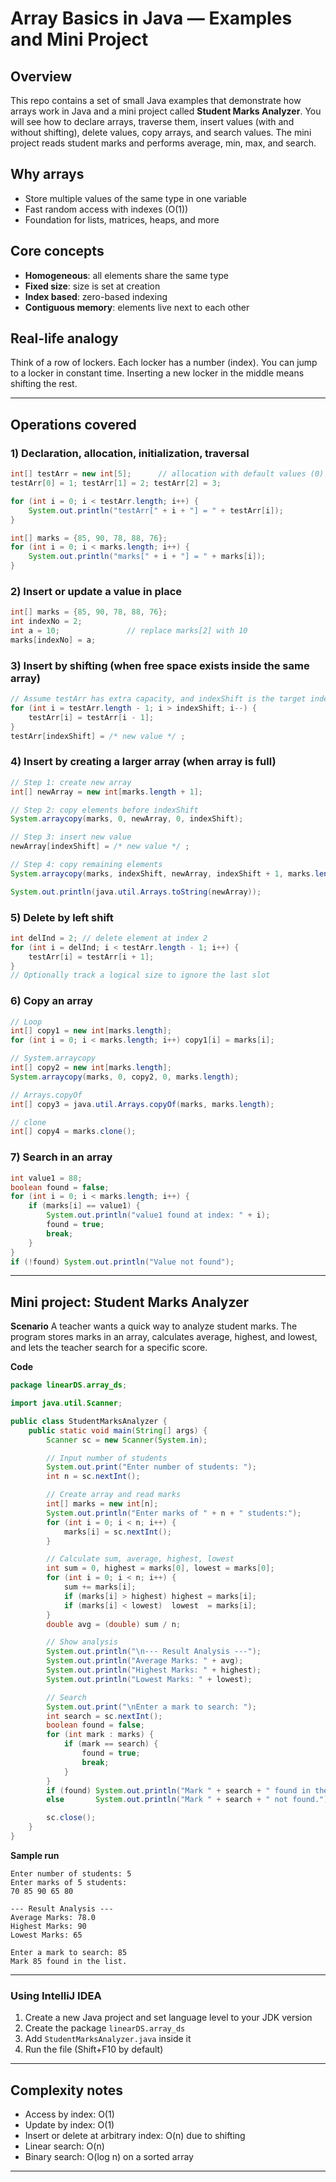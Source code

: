 
# Array Basics in Java — Examples and Mini Project

## Overview

This repo contains a set of small Java examples that demonstrate how arrays work in Java and a mini project called **Student Marks Analyzer**. You will see how to declare arrays, traverse them, insert values (with and without shifting), delete values, copy arrays, and search values. The mini project reads student marks and performs average, min, max, and search.

## Why arrays

* Store multiple values of the same type in one variable
* Fast random access with indexes (O(1))
* Foundation for lists, matrices, heaps, and more

## Core concepts

* **Homogeneous**: all elements share the same type
* **Fixed size**: size is set at creation
* **Index based**: zero-based indexing
* **Contiguous memory**: elements live next to each other

## Real-life analogy

Think of a row of lockers. Each locker has a number (index). You can jump to a locker in constant time. Inserting a new locker in the middle means shifting the rest.

---

## Operations covered

### 1) Declaration, allocation, initialization, traversal

```java
int[] testArr = new int[5];      // allocation with default values (0)
testArr[0] = 1; testArr[1] = 2; testArr[2] = 3;

for (int i = 0; i < testArr.length; i++) {
    System.out.println("testArr[" + i + "] = " + testArr[i]);
}

int[] marks = {85, 90, 78, 88, 76};
for (int i = 0; i < marks.length; i++) {
    System.out.println("marks[" + i + "] = " + marks[i]);
}
```

### 2) Insert or update a value in place

```java
int[] marks = {85, 90, 78, 88, 76};
int indexNo = 2;
int a = 10;               // replace marks[2] with 10
marks[indexNo] = a;
```

### 3) Insert by shifting (when free space exists inside the same array)

```java
// Assume testArr has extra capacity, and indexShift is the target index
for (int i = testArr.length - 1; i > indexShift; i--) {
    testArr[i] = testArr[i - 1];
}
testArr[indexShift] = /* new value */ ;
```

### 4) Insert by creating a larger array (when array is full)

```java
// Step 1: create new array
int[] newArray = new int[marks.length + 1];

// Step 2: copy elements before indexShift
System.arraycopy(marks, 0, newArray, 0, indexShift);

// Step 3: insert new value
newArray[indexShift] = /* new value */ ;

// Step 4: copy remaining elements
System.arraycopy(marks, indexShift, newArray, indexShift + 1, marks.length - indexShift);

System.out.println(java.util.Arrays.toString(newArray));
```

### 5) Delete by left shift

```java
int delInd = 2; // delete element at index 2
for (int i = delInd; i < testArr.length - 1; i++) {
    testArr[i] = testArr[i + 1];
}
// Optionally track a logical size to ignore the last slot
```

### 6) Copy an array

```java
// Loop
int[] copy1 = new int[marks.length];
for (int i = 0; i < marks.length; i++) copy1[i] = marks[i];

// System.arraycopy
int[] copy2 = new int[marks.length];
System.arraycopy(marks, 0, copy2, 0, marks.length);

// Arrays.copyOf
int[] copy3 = java.util.Arrays.copyOf(marks, marks.length);

// clone
int[] copy4 = marks.clone();
```

### 7) Search in an array

```java
int value1 = 88;
boolean found = false;
for (int i = 0; i < marks.length; i++) {
    if (marks[i] == value1) {
        System.out.println("value1 found at index: " + i);
        found = true;
        break;
    }
}
if (!found) System.out.println("Value not found");
```

---

## Mini project: Student Marks Analyzer

**Scenario**
A teacher wants a quick way to analyze student marks. The program stores marks in an array, calculates average, highest, and lowest, and lets the teacher search for a specific score.

**Code**

```java
package linearDS.array_ds;

import java.util.Scanner;

public class StudentMarksAnalyzer {
    public static void main(String[] args) {
        Scanner sc = new Scanner(System.in);

        // Input number of students
        System.out.print("Enter number of students: ");
        int n = sc.nextInt();

        // Create array and read marks
        int[] marks = new int[n];
        System.out.println("Enter marks of " + n + " students:");
        for (int i = 0; i < n; i++) {
            marks[i] = sc.nextInt();
        }

        // Calculate sum, average, highest, lowest
        int sum = 0, highest = marks[0], lowest = marks[0];
        for (int i = 0; i < n; i++) {
            sum += marks[i];
            if (marks[i] > highest) highest = marks[i];
            if (marks[i] < lowest)  lowest  = marks[i];
        }
        double avg = (double) sum / n;

        // Show analysis
        System.out.println("\n--- Result Analysis ---");
        System.out.println("Average Marks: " + avg);
        System.out.println("Highest Marks: " + highest);
        System.out.println("Lowest Marks: " + lowest);

        // Search
        System.out.print("\nEnter a mark to search: ");
        int search = sc.nextInt();
        boolean found = false;
        for (int mark : marks) {
            if (mark == search) {
                found = true;
                break;
            }
        }
        if (found) System.out.println("Mark " + search + " found in the list.");
        else       System.out.println("Mark " + search + " not found.");

        sc.close();
    }
}
```

**Sample run**

```
Enter number of students: 5
Enter marks of 5 students:
70 85 90 65 80

--- Result Analysis ---
Average Marks: 78.0
Highest Marks: 90
Lowest Marks: 65

Enter a mark to search: 85
Mark 85 found in the list.
```

---

### Using IntelliJ IDEA

1. Create a new Java project and set language level to your JDK version
2. Create the package `linearDS.array_ds`
3. Add `StudentMarksAnalyzer.java` inside it
4. Run the file (Shift+F10 by default)

---

## Complexity notes

* Access by index: O(1)
* Update by index: O(1)
* Insert or delete at arbitrary index: O(n) due to shifting
* Linear search: O(n)
* Binary search: O(log n) on a sorted array

---

